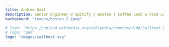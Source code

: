 ```yaml
---
title: Andrew Sail
description: Senior Engineer @ Spotify | Boston | Coffee Snob & Food Lover | Traveler
background: "images/boston_2.jpeg"

# logo: "https://upload.wikimedia.org/wikipedia/commons/d/d8/Sailboat_Flat_Icon_Vector.svg"
# logo: "gem"
logo: "images/sailboat.svg"
---
```


